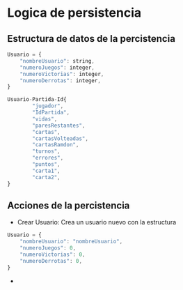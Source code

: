 # Logica de persistencia 

## Estructura de datos de la percistencia
```javascript
Usuario = {
    "nombreUsuario": string,
    "numeroJuegos": integer,
    "numeroVictorias": integer,
    "numeroDerrotas": integer,
}

Usuario-Partida-Id{
        "jugador",
        "IdPartida",
        "vidas",
        "paresRestantes",
        "cartas",
        "cartasVolteadas",
        "cartasRamdon",
        "turnos",
        "errores",
        "puntos",
        "carta1",
        "carta2",
}
```

## Acciones de la percistencia 

- Crear Usuario: Crea un usuario nuevo con la estructura
```javascript
Usuario = {
    "nombreUsuario": "nombreUsuario",
    "numeroJuegos": 0,
    "numeroVictorias": 0,
    "numeroDerrotas": 0,
}
```

- 